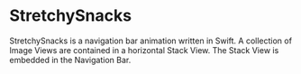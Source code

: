 # StretchySnacks
StretchySnacks is a navigation bar animation written in Swift. A collection of Image Views are contained in a horizontal Stack View. The Stack View is embedded in the Navigation Bar.
